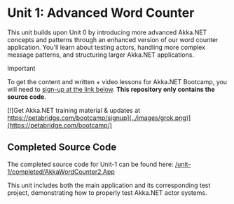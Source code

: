 # Unit 1: Advanced Word Counter

This unit builds upon Unit 0 by introducing more advanced Akka.NET concepts and patterns through an enhanced version of our word counter application. You'll learn about testing actors, handling more complex message patterns, and structuring larger Akka.NET applications.

> [!IMPORTANT]
>To get the content and written + video lessons for Akka.NET Bootcamp, you will need to [sign-up at the link below](https://petabridge.com/bootcamp/). __This repository only contains the source code__.

[![Get Akka.NET training material & updates at https://petabridge.com/bootcamp/signup](../images/grok.png)](https://petabridge.com/bootcamp/)

## Completed Source Code

The completed source code for Unit-1 can be found here: [/unit-1/completed/AkkaWordCounter2.App](/unit-1/completed/AkkaWordCounter2.App)

This unit includes both the main application and its corresponding test project, demonstrating how to properly test Akka.NET actor systems. 